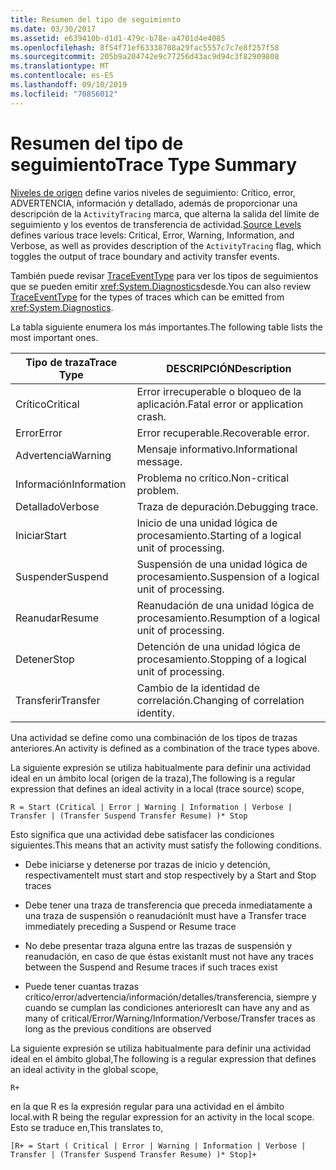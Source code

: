 ```yaml
---
title: Resumen del tipo de seguimiento
ms.date: 03/30/2017
ms.assetid: e639410b-d1d1-479c-b78e-a4701d4e4085
ms.openlocfilehash: 8f54f71ef63338708a29fac5557c7c7e8f257f58
ms.sourcegitcommit: 205b9a204742e9c77256d43ac9d94c3f82909808
ms.translationtype: MT
ms.contentlocale: es-ES
ms.lasthandoff: 09/10/2019
ms.locfileid: "70856012"
---
```

# <a name="trace-type-summary"></a><span data-ttu-id="1a887-102">Resumen del tipo de seguimiento</span><span class="sxs-lookup"><span data-stu-id="1a887-102">Trace Type Summary</span></span>
<span data-ttu-id="1a887-103">[Niveles de origen](https://go.microsoft.com/fwlink/?LinkID=94943) define varios niveles de seguimiento: Crítico, error, ADVERTENCIA, información y detallado, además de proporcionar una descripción de la `ActivityTracing` marca, que alterna la salida del límite de seguimiento y los eventos de transferencia de actividad.</span><span class="sxs-lookup"><span data-stu-id="1a887-103">[Source Levels](https://go.microsoft.com/fwlink/?LinkID=94943) defines various trace levels: Critical, Error, Warning, Information, and Verbose, as well as provides description of the `ActivityTracing` flag, which toggles the output of trace boundary and activity transfer events.</span></span>  
  
 <span data-ttu-id="1a887-104">También puede revisar [TraceEventType](https://go.microsoft.com/fwlink/?LinkId=95169) para ver los tipos de seguimientos que se pueden emitir <xref:System.Diagnostics>desde.</span><span class="sxs-lookup"><span data-stu-id="1a887-104">You can also review [TraceEventType](https://go.microsoft.com/fwlink/?LinkId=95169) for the types of traces which can be emitted from <xref:System.Diagnostics>.</span></span>  
  
 <span data-ttu-id="1a887-105">La tabla siguiente enumera los más importantes.</span><span class="sxs-lookup"><span data-stu-id="1a887-105">The following table lists the most important ones.</span></span>  
  
|<span data-ttu-id="1a887-106">Tipo de traza</span><span class="sxs-lookup"><span data-stu-id="1a887-106">Trace Type</span></span>|<span data-ttu-id="1a887-107">DESCRIPCIÓN</span><span class="sxs-lookup"><span data-stu-id="1a887-107">Description</span></span>|  
|----------------|-----------------|  
|<span data-ttu-id="1a887-108">Crítico</span><span class="sxs-lookup"><span data-stu-id="1a887-108">Critical</span></span>|<span data-ttu-id="1a887-109">Error irrecuperable o bloqueo de la aplicación.</span><span class="sxs-lookup"><span data-stu-id="1a887-109">Fatal error or application crash.</span></span>|  
|<span data-ttu-id="1a887-110">Error</span><span class="sxs-lookup"><span data-stu-id="1a887-110">Error</span></span>|<span data-ttu-id="1a887-111">Error recuperable.</span><span class="sxs-lookup"><span data-stu-id="1a887-111">Recoverable error.</span></span>|  
|<span data-ttu-id="1a887-112">Advertencia</span><span class="sxs-lookup"><span data-stu-id="1a887-112">Warning</span></span>|<span data-ttu-id="1a887-113">Mensaje informativo.</span><span class="sxs-lookup"><span data-stu-id="1a887-113">Informational message.</span></span>|  
|<span data-ttu-id="1a887-114">Información</span><span class="sxs-lookup"><span data-stu-id="1a887-114">Information</span></span>|<span data-ttu-id="1a887-115">Problema no crítico.</span><span class="sxs-lookup"><span data-stu-id="1a887-115">Non-critical problem.</span></span>|  
|<span data-ttu-id="1a887-116">Detallado</span><span class="sxs-lookup"><span data-stu-id="1a887-116">Verbose</span></span>|<span data-ttu-id="1a887-117">Traza de depuración.</span><span class="sxs-lookup"><span data-stu-id="1a887-117">Debugging trace.</span></span>|  
|<span data-ttu-id="1a887-118">Iniciar</span><span class="sxs-lookup"><span data-stu-id="1a887-118">Start</span></span>|<span data-ttu-id="1a887-119">Inicio de una unidad lógica de procesamiento.</span><span class="sxs-lookup"><span data-stu-id="1a887-119">Starting of a logical unit of processing.</span></span>|  
|<span data-ttu-id="1a887-120">Suspender</span><span class="sxs-lookup"><span data-stu-id="1a887-120">Suspend</span></span>|<span data-ttu-id="1a887-121">Suspensión de una unidad lógica de procesamiento.</span><span class="sxs-lookup"><span data-stu-id="1a887-121">Suspension of a logical unit of processing.</span></span>|  
|<span data-ttu-id="1a887-122">Reanudar</span><span class="sxs-lookup"><span data-stu-id="1a887-122">Resume</span></span>|<span data-ttu-id="1a887-123">Reanudación de una unidad lógica de procesamiento.</span><span class="sxs-lookup"><span data-stu-id="1a887-123">Resumption of a logical unit of processing.</span></span>|  
|<span data-ttu-id="1a887-124">Detener</span><span class="sxs-lookup"><span data-stu-id="1a887-124">Stop</span></span>|<span data-ttu-id="1a887-125">Detención de una unidad lógica de procesamiento.</span><span class="sxs-lookup"><span data-stu-id="1a887-125">Stopping of a logical unit of processing.</span></span>|  
|<span data-ttu-id="1a887-126">Transferir</span><span class="sxs-lookup"><span data-stu-id="1a887-126">Transfer</span></span>|<span data-ttu-id="1a887-127">Cambio de la identidad de correlación.</span><span class="sxs-lookup"><span data-stu-id="1a887-127">Changing of correlation identity.</span></span>|  
  
 <span data-ttu-id="1a887-128">Una actividad se define como una combinación de los tipos de trazas anteriores.</span><span class="sxs-lookup"><span data-stu-id="1a887-128">An activity is defined as a combination of the trace types above.</span></span>  
  
 <span data-ttu-id="1a887-129">La siguiente expresión se utiliza habitualmente para definir una actividad ideal en un ámbito local (origen de la traza),</span><span class="sxs-lookup"><span data-stu-id="1a887-129">The following is a regular expression that defines an ideal activity in a local (trace source) scope,</span></span>  
  
 `R = Start (Critical | Error | Warning | Information | Verbose | Transfer | (Transfer Suspend Transfer Resume) )* Stop`  
  
 <span data-ttu-id="1a887-130">Esto significa que una actividad debe satisfacer las condiciones siguientes.</span><span class="sxs-lookup"><span data-stu-id="1a887-130">This means that an activity must satisfy the following conditions.</span></span>  
  
- <span data-ttu-id="1a887-131">Debe iniciarse y detenerse por trazas de inicio y detención, respectivamente</span><span class="sxs-lookup"><span data-stu-id="1a887-131">It must start and stop respectively by a Start and Stop traces</span></span>  
  
- <span data-ttu-id="1a887-132">Debe tener una traza de transferencia que preceda inmediatamente a una traza de suspensión o reanudación</span><span class="sxs-lookup"><span data-stu-id="1a887-132">It must have a Transfer trace immediately preceding a Suspend or Resume trace</span></span>  
  
- <span data-ttu-id="1a887-133">No debe presentar traza alguna entre las trazas de suspensión y reanudación, en caso de que éstas existan</span><span class="sxs-lookup"><span data-stu-id="1a887-133">It must not have any traces between the Suspend and Resume traces if such traces exist</span></span>  
  
- <span data-ttu-id="1a887-134">Puede tener cuantas trazas crítico/error/advertencia/información/detalles/transferencia, siempre y cuando se cumplan las condiciones anteriores</span><span class="sxs-lookup"><span data-stu-id="1a887-134">It can have any and as many of critical/Error/Warning/Information/Verbose/Transfer traces as long as the previous conditions are observed</span></span>  
  
 <span data-ttu-id="1a887-135">La siguiente expresión se utiliza habitualmente para definir una actividad ideal en el ámbito global,</span><span class="sxs-lookup"><span data-stu-id="1a887-135">The following is a regular expression that defines an ideal activity in the global scope,</span></span>  
  
`R+`  
  
 <span data-ttu-id="1a887-136">en la que R es la expresión regular para una actividad en el ámbito local.</span><span class="sxs-lookup"><span data-stu-id="1a887-136">with R being the regular expression for an activity in the local scope.</span></span> <span data-ttu-id="1a887-137">Esto se traduce en,</span><span class="sxs-lookup"><span data-stu-id="1a887-137">This translates to,</span></span>  
  
`[R+ = Start ( Critical | Error | Warning | Information | Verbose | Transfer | (Transfer Suspend Transfer Resume) )* Stop]+`
